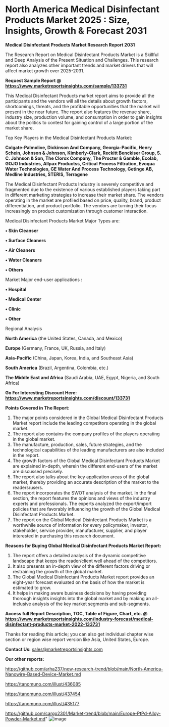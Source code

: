 # North America Medical Disinfectant Products Market 2025 : Size, Insights, Growth & Forecast 2031

<strong>Medical Disinfectant Products Market Research Report 2031</strong>

The Research Report on Medical Disinfectant Products Market is a Skillful and Deep Analysis of the Present Situation and Challenges. This research report also analyzes other important trends and market drivers that will affect market growth over 2025-2031.

<strong>Request Sample Report @ <a href=https://www.marketreportsinsights.com/sample/133731>https://www.marketreportsinsights.com/sample/133731</a></strong>

This Medical Disinfectant Products market report aims to provide all the participants and the vendors will all the details about growth factors, shortcomings, threats, and the profitable opportunities that the market will present in the near future. The report also features the revenue share, industry size, production volume, and consumption in order to gain insights about the politics to contest for gaining control of a large portion of the market share.

Top Key Players in the Medical Disinfectant Products Market:

<strong>Colgate-Palmolive, Dickinson And Company, Georgia-Pacific, Henry Schein, Johnson & Johnson, Kimberly-Clark, Reckitt Benckiser Group, S. C. Johnson & Son, The Clorox Company, The Procter & Gamble, Ecolab, GOJO Industries, Allpax Productss, Critical Process Filtration, Evoqua Water Technologies, GE Water And Process Technology, Getinge AB, Medline Industries, STERIS, Terragene</strong>

The Medical Disinfectant Products Industry is severely competitive and fragmented due to the existence of various established players taking part in different marketing strategies to increase their market share. The vendors operating in the market are profiled based on price, quality, brand, product differentiation, and product portfolio. The vendors are turning their focus increasingly on product customization through customer interaction.

Medical Disinfectant Products Market Major Types are:

<strong>• Skin Cleanser

• Surface Cleaners

• Air Cleaners

• Water Cleaners

• Others</strong>

Market Major end-user applications :

<strong>• Hospital

• Medical Center

• Clinic

• Other</strong>

Regional Analysis

</u><strong><b>North America</b></strong> (the United States, Canada, and Mexico)

<strong><b>Europe </b></strong>(Germany, France, UK, Russia, and Italy)

<strong><b>Asia-Pacific</b></strong> (China, Japan, Korea, India, and Southeast Asia)

<strong><b>South America</b></strong> (Brazil, Argentina, Colombia, etc.)

<strong><b>The Middle East and Africa</b></strong> (Saudi Arabia, UAE, Egypt, Nigeria, and South Africa)

<strong>Go For Interesting Discount Here: <a href=https://www.marketreportsinsights.com/discount/133731>https://www.marketreportsinsights.com/discount/133731</a></strong>

<strong>Points Covered in The Report:</strong>
<ol>
  <li>The major points considered in the Global Medical Disinfectant Products Market report include the leading competitors operating in the global market.</li>
  <li>The report also contains the company profiles of the players operating in the global market.</li>
  <li>The manufacture, production, sales, future strategies, and the technological capabilities of the leading manufacturers are also included in the report.</li>
  <li>The growth factors of the Global Medical Disinfectant Products Market are explained in-depth, wherein the different end-users of the market are discussed precisely.</li>
  <li>The report also talks about the key application areas of the global market, thereby providing an accurate description of the market to the readers/users.</li>
  <li>The report incorporates the SWOT analysis of the market. In the final section, the report features the opinions and views of the industry experts and professionals. The experts analyzed the export/import policies that are favorably influencing the growth of the Global Medical Disinfectant Products Market.</li>
  <li>The report on the Global Medical Disinfectant Products Market is a worthwhile source of information for every policymaker, investor, stakeholder, service provider, manufacturer, supplier, and player interested in purchasing this research document.</li>
</ol>
<strong>Reasons for Buying Global Medical Disinfectant Products Market Report:</strong>

<ol>
  <li>The report offers a detailed analysis of the dynamic competitive landscape that keeps the reader/client well ahead of the competitors.</li>
  <li>It also presents an in-depth view of the different factors driving or restraining the growth of the global market.</li>
  <li>The Global Medical Disinfectant Products Market report provides an eight-year forecast evaluated on the basis of how the market is estimated to grow.</li>
  <li>It helps in making aware business decisions by having providing thorough insights insights into the global market and by making an all-inclusive analysis of the key market segments and sub-segments.</li>
</ol>
<strong>Access full Report Description, TOC, Table of Figure, Chart, etc. @ <a href=https://www.marketreportsinsights.com/industry-forecast/medical-disinfectant-products-market-2022-133731>https://www.marketreportsinsights.com/industry-forecast/medical-disinfectant-products-market-2022-133731</a></strong>


Thanks for reading this article; you can also get individual chapter wise section or region wise report version like Asia, United States, Europe.

<strong>Contact Us:</strong>
sales@marketreportsinsights.com

<strong>Our other reports:</strong>

<a href=https://github.com/arha237/new-research-trend/blob/main/North-America-Nanowire-Based-Device-Market.md>https://github.com/arha237/new-research-trend/blob/main/North-America-Nanowire-Based-Device-Market.md</a>

<a href=https://tanomuno.com/illust/436085>https://tanomuno.com/illust/436085</a>

<a href=https://tanomuno.com/illust/437454>https://tanomuno.com/illust/437454</a>

<a href=https://tanomuno.com/illust/435177>https://tanomuno.com/illust/435177</a>

<a href=https://github.com/cargo2301/Market-trend/blob/main/Europe-PtPd-Alloy-Powder-Market.md>https://github.com/cargo2301/Market-trend/blob/main/Europe-PtPd-Alloy-Powder-Market.md</a>"
![image](https://github.com/user-attachments/assets/174617f1-455e-4833-a65d-3651af277f9d)
